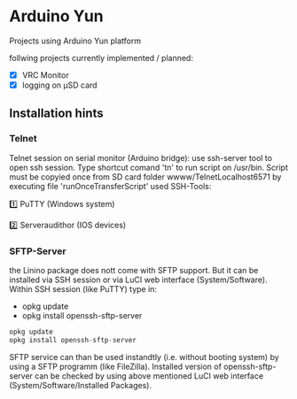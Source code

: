 # Arduino Yun
Projects using Arduino Yun platform

follwing projects currently implemented / planned:
- [x] VRC Monitor
- [x] logging on µSD card

## Installation hints

### Telnet
Telnet session on serial monitor (Arduino bridge):
use ssh-server tool to open ssh session. Type shortcut comand 'tn' to run script on /usr/bin.
Script must be copyied once from SD card folder wwww/TelnetLocalhost6571 by executing file 'runOnceTransferScript'
used SSH-Tools:

:one: PuTTY (Windows system)

:two: Serveraudithor (IOS devices)

### SFTP-Server
the Linino package does nott come with SFTP support. But it can be installed via SSH session or via LuCI web interface (System/Software).
Within SSH session (like PuTTY) type in:
* opkg update
* opkg install openssh-sftp-server

```C++
opkg update
opkg install openssh-sftp-server
```

SFTP service can than be used instandtly (i.e. without booting system) by using a SFTP programm (like FileZilla). Installed version of openssh-sftp-server can be checked by using above mentioned LuCI web interface (System/Software/Installed Packages).

